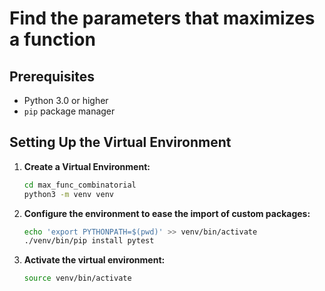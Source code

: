 # Find the parameters that maximizes a function

## Prerequisites

- Python 3.0 or higher
- `pip` package manager

## Setting Up the Virtual Environment
1. **Create a Virtual Environment:**
   ```bash
   cd max_func_combinatorial
   python3 -m venv venv

3. **Configure the environment to ease the import of custom packages:**
   ```bash
   echo 'export PYTHONPATH=$(pwd)' >> venv/bin/activate
   ./venv/bin/pip install pytest

2. **Activate the virtual environment:**
   ```bash
   source venv/bin/activate